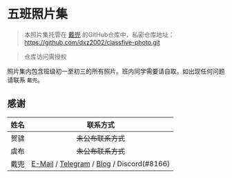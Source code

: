 # 五班照片集

> 本照片集托管在 [戴兜](https://github.com/dxz2002 "戴兜") 的GitHub仓库中，私密仓库地址：https://github.com/dxz2002/classfive-photo.git

> 仓库访问需授权

照片集内包含班级初一至初三的所有照片。班内同学需要请自取。如出现任何问题请联系 `戴兜`。

## 感谢

| 姓名   | 联系方式                        |
| :------ | :--------------------------------: |
| 贺骕 | ~~未公布联系方式~~ |
| 虞布 | ~~未公布联系方式~~ |
| 戴兜 | [E-Mail](mailto://daidou@daidou.pw "daidou@daidou.pw") / [Telegram](https://t.me/DaiDR "@DaiDR") / [Blog](https://daidr.me "戴兜的小屋") / Discord(#8166) |